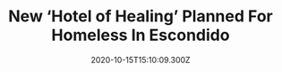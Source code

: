 ---
childof: reporting
contenttype: updates
contentcat: media
title: New ‘Hotel of Healing’ Planned For Homeless In Escondido
date: 2020-10-15T15:10:09.300Z
postauthorname: Tania Thorne
outlet: KPBS
link: https://believermag.com/logger/never-ending-sentences/
thumb: 121300449_10157124816170670_5347262729890076231_o_t800.jpg
listSummary: The need for spaces to house people experiencing homelessness is at an all-time high. Organizations throughout San Diego County have steered towards purchasing distressed hotels as a way to provide a safe and effective space for people experiencing homelessness.
---